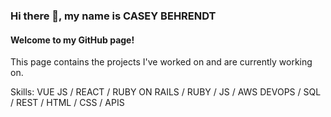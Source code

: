 ### Hi there 👋, my name is CASEY BEHRENDT
#### Welcome to my GitHub page!

This page contains the projects I've worked on and are currently working on.

Skills:  VUE JS / REACT / RUBY ON RAILS / RUBY / JS / AWS DEVOPS / SQL / REST / HTML / CSS / APIS








